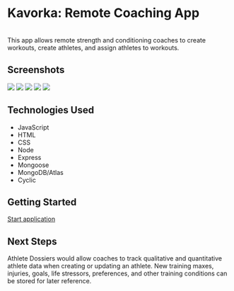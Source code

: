 <h1>Kavorka: Remote Coaching App</h1>
<br>
This app allows remote strength and conditioning coaches to create workouts, create athletes, and assign athletes to workouts.

<h2>Screenshots</h2>
<img src="https://imgur.com/eJpKPmM">
<img src="https://imgur.com/7X82voE">
<img src="https://imgur.com/NLC4Vn5">
<img src="https://imgur.com/dEk4HH7">
<img src="https://imgur.com/3qawaZW">


<h2>Technologies Used</h2>
<ul>
    <li>JavaScript</li>
    <li>HTML</li>
    <li>CSS</li>
    <li>Node</li>
    <li>Express</li>
    <li>Mongoose</li>
    <li>MongoDB/Atlas</li>
    <li>Cyclic</li>
</ul>

<h2>Getting Started</h2>
<a href="https://mauve-piranha-fez.cyclic.app/">Start application</a>

<h2>Next Steps</h2>
Athlete Dossiers would allow coaches to track qualitative and quantitative athlete data when creating or updating an athlete. New training maxes, injuries, goals, life stressors, preferences, and other training conditions can be stored for later reference.